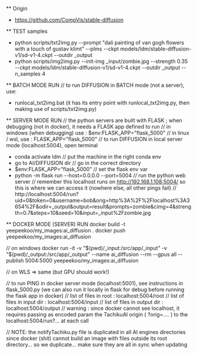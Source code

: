 
** Origin
 - https://github.com/CompVis/stable-diffusion

** TEST samples
 - python scripts/txt2img.py --prompt "dali painting of van gogh flowers with a touch of gustav klimt" --plms --ckpt models/ldm/stable-diffusion-v1/sd-v1-4.ckpt --outdir _output
 - python scripts/img2img.py  --init-img _input/zombie.jpg --strength 0.35 --ckpt models/ldm/stable-diffusion-v1/sd-v1-4.ckpt --outdir _output  --n_samples 4

** BATCH MODE RUN
// to run DIFFUSION in BATCH mode (not a server), use: 
 - runlocal_txt2img.bat  (it has its entry point with runlocal_txt2img.py, then making use of scripts/txt2img.py)

** SERVER MODE RUN
// the python servers are built with FLASK ; when debugging (not in docker), it needs a FLASK app defined to run
// in windows (when debugging) use :  $env:FLASK_APP="flask_5000"
// in linux / wsl, use :  FLASK_APP="flask_5000"
// to run DIFFUSION in local server mode (localhost:5004), open terminal
  - conda activate ldm                                    // put the machine in the right conda env
  - go to AI/DIFFUSION  dir                               // go in the correct directory
  - $env:FLASK_APP="flask_5000"                           // set the flask env var
  - python -m flask run --host=0.0.0.0 --port=5004        // run the python web server
  // remember this localhost runs on http://192.168.1.108:5004/   so this is where we can access it (nowhere else, all other pings fail)
  // http://localhost:5004/run?uid=0&token=0&username=bob&orig=http%3A%2F%2Flocalhost%3A3654%2F&odir=_output&output=result&prompts=zombie&cimg=4&strength=0.7&steps=10&seed=10&input=_input%2Fzombie.jpg
  
** DOCKER MODE (SERVER) RUN
docker build -t yeepeekoo/my_images:ai_diffusion .
docker push yeepeekoo/my_images:ai_diffusion

// on windows
docker run -it -v "$(pwd)/_input:/src/app/_input" -v "$(pwd)/_output:/src/app/_output" --name ai_diffusion --rm --gpus all --publish 5004:5000 yeepeekoo/my_images:ai_diffusion

// on WLS => same (but GPU should work!)

// to run PING in docker server mode (localhost:5001), see instructions in flask_5000.py  (we can also run it locally in flask for debug before running the flask app in docker)
// list of files in root : localhost:5004/root
// list of files in input dir : localhost:5004/input
// list of files in output dir : localhost:5004/output
// warning : since docker cannot see localhost, it requires passing as encoded param the TachikuAI origin ( ?orig=.... ) to the localhost:5004/run?... at each call

// NOTE: the notifyTachiku.py file is duplicated in all AI engines directories since docker (shit) cannot build an image with files outside its root directory... so we duplicate... make sure they are all in sync when updating
